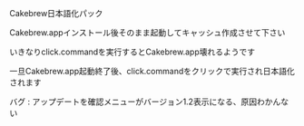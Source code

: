 Cakebrew日本語化パック

Cakebrew.appインストール後そのまま起動してキャッシュ作成させて下さい

いきなりclick.commandを実行するとCakebrew.app壊れるようです

一旦Cakebrew.app起動終了後、click.commandをクリックで実行され日本語化されます

バグ : アップデートを確認メニューがバージョン1.2表示になる、原因わかんない
